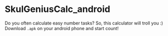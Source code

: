 # SkulGeniusCalc_android

Do you often calculate easy number tasks?
So, this calculator will troll you :)
Download ```.apk``` on your android phone and start count!
